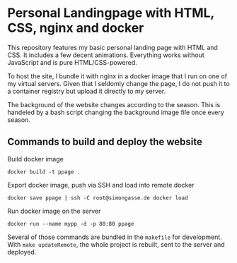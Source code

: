 # Personal Landingpage with HTML, CSS, nginx and docker

This repository features my basic personal landing page with HTML and CSS. It includes a few decent animations. Everything works without JavaScript and is pure HTML/CSS-powered.

To host the site, I bundle it with nginx in a docker image that I run on one of my virtual servers. Given that I seldomly change the page, I do not push it to a container registry but upload it directly to my server.

The background of the website changes according to the season. This is handeled by a bash script changing the background image file once every season.


## Commands to build and deploy the website

Build docker image
```
docker build -t ppage .
```


Export docker image, push via SSH and load into remote docker
```
docker save ppage | ssh -C root@simongasse.de docker load
```


Run docker image on the server
```
docker run --name mypp -d -p 80:80 ppage
```

Several of those commands are bundled in the `makefile` for development. With `make updateRemote`, the whole project is rebuilt, sent to the server and deployed.
